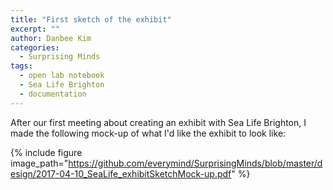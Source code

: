 ```yaml
---
title: "First sketch of the exhibit"
excerpt: ""
author: Danbee Kim
categories:
  - Surprising Minds
tags:
  - open lab notebook
  - Sea Life Brighton
  - documentation
---
```


After our first meeting about creating an exhibit with Sea Life Brighton, I made the following mock-up of what I'd like the exhibit to look like: 

{% include figure image_path="https://github.com/everymind/SurprisingMinds/blob/master/design/2017-04-10_SeaLife_exhibitSketchMock-up.pdf" %}
